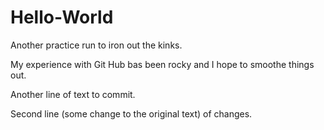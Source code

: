 # Hello-World
Another practice run to iron out the kinks.

My experience with Git Hub bas been rocky and I hope to smoothe things out.

Another line of text to commit.

Second line (some change to the original text) of changes.

